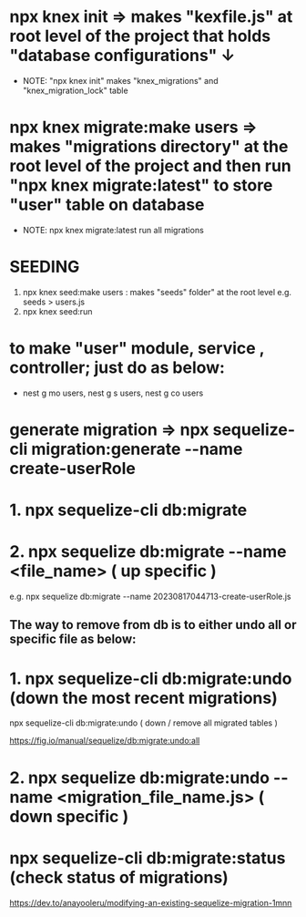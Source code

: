 # npx knex init => makes "kexfile.js" at root level of the project that holds "database configurations" ↓

- NOTE: "npx knex init" makes "knex_migrations" and "knex_migration_lock" table

# npx knex migrate:make users => makes "migrations directory" at the root level of the project and then run "npx knex migrate:latest" to store "user" table on database

- NOTE: npx knex migrate:latest run all migrations

# SEEDING

1. npx knex seed:make users : makes "seeds" folder" at the root level e.g. seeds > users.js
2. npx knex seed:run

# to make "user" module, service , controller; just do as below:

- nest g mo users, nest g s users, nest g co users

[Quick_Knex_With_Next]: https://dev.to/tony133/knexjs-module-for-nestjs-7-x-framework-15g8
[Knex cheatsheet]: https://dev.to/hoanganhlam/knex-cheat-sheet-79o

# generate migration => npx sequelize-cli migration:generate --name create-userRole

# 1. npx sequelize-cli db:migrate

# 2. npx sequelize db:migrate --name <file_name> ( up specific )

e.g. npx sequelize db:migrate --name 20230817044713-create-userRole.js

## The way to remove from db is to either undo all or specific file as below:

# 1. npx sequelize-cli db:migrate:undo (down the most recent migrations)
npx sequelize-cli db:migrate:undo ( down / remove all migrated tables )

https://fig.io/manual/sequelize/db:migrate:undo:all

# 2. npx sequelize db:migrate:undo --name <migration_file_name.js> ( down specific )

# npx sequelize-cli db:migrate:status (check status of migrations)


https://dev.to/anayooleru/modifying-an-existing-sequelize-migration-1mnn